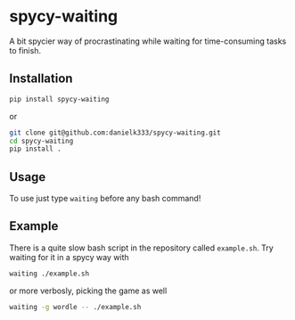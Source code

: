 # spycy-waiting

A bit spycier way of procrastinating while waiting for time-consuming tasks to finish. 

## Installation

```bash
pip install spycy-waiting
```

or

```bash
git clone git@github.com:danielk333/spycy-waiting.git
cd spycy-waiting
pip install .
```

## Usage

To use just type `waiting` before any bash command!

## Example

There is a quite slow bash script in the repository called `example.sh`. Try waiting for it in a spycy way with

```bash
waiting ./example.sh
```

or more verbosly, picking the game as well

```bash
waiting -g wordle -- ./example.sh
```